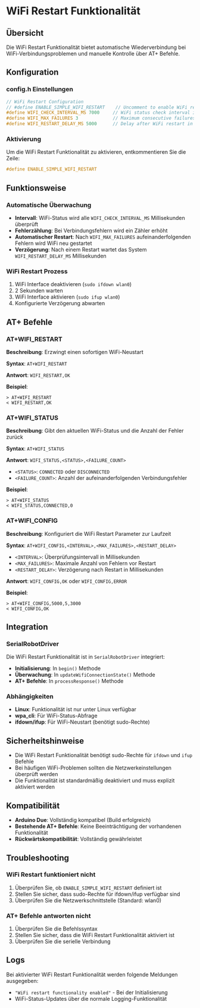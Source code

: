 # WiFi Restart Funktionalität

## Übersicht

Die WiFi Restart Funktionalität bietet automatische Wiederverbindung bei WiFi-Verbindungsproblemen und manuelle Kontrolle über AT+ Befehle.

## Konfiguration

### config.h Einstellungen

```cpp
// WiFi Restart Configuration
// #define ENABLE_SIMPLE_WIFI_RESTART    // Uncomment to enable WiFi restart functionality
#define WIFI_CHECK_INTERVAL_MS 7000     // WiFi status check interval in milliseconds
#define WIFI_MAX_FAILURES 3             // Maximum consecutive failures before restart
#define WIFI_RESTART_DELAY_MS 5000      // Delay after WiFi restart in milliseconds
```

### Aktivierung

Um die WiFi Restart Funktionalität zu aktivieren, entkommentieren Sie die Zeile:
```cpp
#define ENABLE_SIMPLE_WIFI_RESTART
```

## Funktionsweise

### Automatische Überwachung

- **Intervall**: WiFi-Status wird alle `WIFI_CHECK_INTERVAL_MS` Millisekunden überprüft
- **Fehlerzählung**: Bei Verbindungsfehlern wird ein Zähler erhöht
- **Automatischer Restart**: Nach `WIFI_MAX_FAILURES` aufeinanderfolgenden Fehlern wird WiFi neu gestartet
- **Verzögerung**: Nach einem Restart wartet das System `WIFI_RESTART_DELAY_MS` Millisekunden

### WiFi Restart Prozess

1. WiFi Interface deaktivieren (`sudo ifdown wlan0`)
2. 2 Sekunden warten
3. WiFi Interface aktivieren (`sudo ifup wlan0`)
4. Konfigurierte Verzögerung abwarten

## AT+ Befehle

### AT+WIFI_RESTART

**Beschreibung**: Erzwingt einen sofortigen WiFi-Neustart

**Syntax**: `AT+WIFI_RESTART`

**Antwort**: `WIFI_RESTART,OK`

**Beispiel**:
```
> AT+WIFI_RESTART
< WIFI_RESTART,OK
```

### AT+WIFI_STATUS

**Beschreibung**: Gibt den aktuellen WiFi-Status und die Anzahl der Fehler zurück

**Syntax**: `AT+WIFI_STATUS`

**Antwort**: `WIFI_STATUS,<STATUS>,<FAILURE_COUNT>`

- `<STATUS>`: `CONNECTED` oder `DISCONNECTED`
- `<FAILURE_COUNT>`: Anzahl der aufeinanderfolgenden Verbindungsfehler

**Beispiel**:
```
> AT+WIFI_STATUS
< WIFI_STATUS,CONNECTED,0
```

### AT+WIFI_CONFIG

**Beschreibung**: Konfiguriert die WiFi Restart Parameter zur Laufzeit

**Syntax**: `AT+WIFI_CONFIG,<INTERVAL>,<MAX_FAILURES>,<RESTART_DELAY>`

- `<INTERVAL>`: Überprüfungsintervall in Millisekunden
- `<MAX_FAILURES>`: Maximale Anzahl von Fehlern vor Restart
- `<RESTART_DELAY>`: Verzögerung nach Restart in Millisekunden

**Antwort**: `WIFI_CONFIG,OK` oder `WIFI_CONFIG,ERROR`

**Beispiel**:
```
> AT+WIFI_CONFIG,5000,5,3000
< WIFI_CONFIG,OK
```

## Integration

### SerialRobotDriver

Die WiFi Restart Funktionalität ist in `SerialRobotDriver` integriert:

- **Initialisierung**: In `begin()` Methode
- **Überwachung**: In `updateWifiConnectionState()` Methode
- **AT+ Befehle**: In `processResponse()` Methode

### Abhängigkeiten

- **Linux**: Funktionalität ist nur unter Linux verfügbar
- **wpa_cli**: Für WiFi-Status-Abfrage
- **ifdown/ifup**: Für WiFi-Neustart (benötigt sudo-Rechte)

## Sicherheitshinweise

- Die WiFi Restart Funktionalität benötigt sudo-Rechte für `ifdown` und `ifup` Befehle
- Bei häufigen WiFi-Problemen sollten die Netzwerkeinstellungen überprüft werden
- Die Funktionalität ist standardmäßig deaktiviert und muss explizit aktiviert werden

## Kompatibilität

- **Arduino Due**: Vollständig kompatibel (Build erfolgreich)
- **Bestehende AT+ Befehle**: Keine Beeinträchtigung der vorhandenen Funktionalität
- **Rückwärtskompatibilität**: Vollständig gewährleistet

## Troubleshooting

### WiFi Restart funktioniert nicht

1. Überprüfen Sie, ob `ENABLE_SIMPLE_WIFI_RESTART` definiert ist
2. Stellen Sie sicher, dass sudo-Rechte für ifdown/ifup verfügbar sind
3. Überprüfen Sie die Netzwerkschnittstelle (Standard: wlan0)

### AT+ Befehle antworten nicht

1. Überprüfen Sie die Befehlssyntax
2. Stellen Sie sicher, dass die WiFi Restart Funktionalität aktiviert ist
3. Überprüfen Sie die serielle Verbindung

## Logs

Bei aktivierter WiFi Restart Funktionalität werden folgende Meldungen ausgegeben:

- `"WiFi restart functionality enabled"` - Bei der Initialisierung
- WiFi-Status-Updates über die normale Logging-Funktionalität